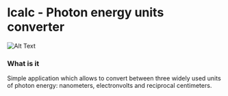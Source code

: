 # lcalc - Photon energy units converter

![Alt Text](https://github.com/serhiykobyakov/lcalc/blob/main/Screenshot.gif)

### What is it
Simple application which allows to convert between three widely used units of photon energy: nanometers, electronvolts and reciprocal centimeters.
